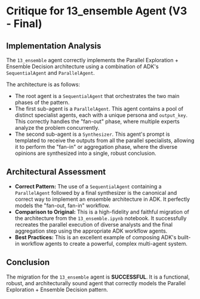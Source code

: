 # Critique for 13_ensemble Agent (V3 - Final)

## Implementation Analysis

The `13_ensemble` agent correctly implements the Parallel Exploration + Ensemble Decision architecture using a combination of ADK's `SequentialAgent` and `ParallelAgent`.

The architecture is as follows:
- The root agent is a `SequentialAgent` that orchestrates the two main phases of the pattern.
- The first sub-agent is a `ParallelAgent`. This agent contains a pool of distinct specialist agents, each with a unique persona and `output_key`. This correctly handles the "fan-out" phase, where multiple experts analyze the problem concurrently.
- The second sub-agent is a `Synthesizer`. This agent's prompt is templated to receive the outputs from all the parallel specialists, allowing it to perform the "fan-in" or aggregation phase, where the diverse opinions are synthesized into a single, robust conclusion.

## Architectural Assessment

- **Correct Pattern:** The use of a `SequentialAgent` containing a `ParallelAgent` followed by a final synthesizer is the canonical and correct way to implement an ensemble architecture in ADK. It perfectly models the "fan-out, fan-in" workflow.
- **Comparison to Original:** This is a high-fidelity and faithful migration of the architecture from the `13_ensemble.ipynb` notebook. It successfully recreates the parallel execution of diverse analysts and the final aggregation step using the appropriate ADK workflow agents.
- **Best Practices:** This is an excellent example of composing ADK's built-in workflow agents to create a powerful, complex multi-agent system.

## Conclusion

The migration for the `13_ensemble` agent is **SUCCESSFUL**. It is a functional, robust, and architecturally sound agent that correctly models the Parallel Exploration + Ensemble Decision pattern.